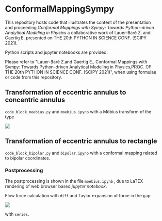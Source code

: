 # ConformalMappingSympy 

This repository hosts code that illustrates the content of the presentation and proceeding *Conformal Mappings with Sympy: Towards Python-driven Analytical Modeling in Physics* a collaborative work of Lauer-Baré Z. and Gaertig E. presented on THE 20th PYTHON IN SCIENCE CONF. (SCIPY 2021).

Python scripts and jupyter notebooks are provided.

Please refer to "Lauer-Baré Z.and Gaertig E., Conformal Mappings with Sympy: Towards Python-driven Analytical Modeling in Physics,PROC. OF THE 20th PYTHON IN SCIENCE CONF. (SCIPY 2021)", when using formulae or code from this repository.

## Transformation of eccentric annulus to concentric annulus

```code_block_moebius.py``` and ```moebius.ipynb``` with a Möbius transform of the type

<img src="https://render.githubusercontent.com/render/math?math=w(z)=\frac{z %2B ia}{az %2B i}">

## Transformation of eccentric annulus to rectangle

```code_block_bipolar.py``` and ```bipolar.ipynb``` with a conformal mapping related to bipolar coordinates.

### Postprocessing

The postprocessing is shown in the file ```moebius.ipynb``` , due to LaTEX rendering of web browser based *jupyter notebook*.

Flow force calculation with ```diff``` and Taylor expansion of force in the gap 

<img src="https://render.githubusercontent.com/render/math?math=\delta">

with ```series```.
